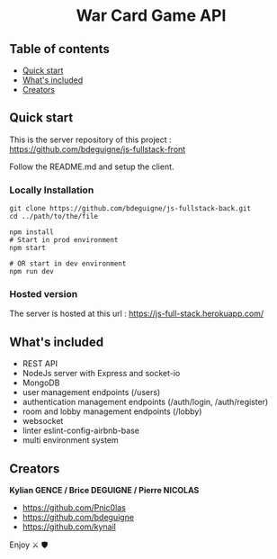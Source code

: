 <h1 align="center"> War Card Game API</h1>

## Table of contents

- [Quick start](#quick-start)
- [What's included](#whats-included)
- [Creators](#creators)

## Quick start

This is the server repository of this project : https://github.com/bdeguigne/js-fullstack-front

Follow the README.md and setup the client.

<h3>Locally Installation</h3>

```
git clone https://github.com/bdeguigne/js-fullstack-back.git
cd ../path/to/the/file
```
```
npm install
# Start in prod environment
npm start

# OR start in dev environment
npm run dev
```

<h3>Hosted version</h3>

The server is hosted at this url : https://js-full-stack.herokuapp.com/

## What's included
 
 - REST API
 - NodeJs server with Express and socket-io
 - MongoDB
 - user management endpoints (/users)
 - authentication management endpoints (/auth/login, /auth/register)
 - room and lobby management endpoints (/lobby)
 - websocket
 - linter eslint-config-airbnb-base
 - multi environment system
 
 ## Creators

**Kylian GENCE / Brice DEGUIGNE / Pierre NICOLAS**

- <https://github.com/Pnic0las>
- https://github.com/bdeguigne
- https://github.com/kynail


Enjoy ⚔️ 🛡️

